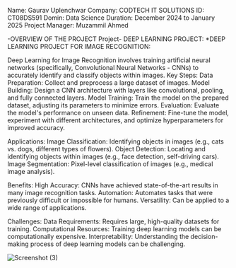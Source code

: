 Name: Gaurav Uplenchwar
Company: CODTECH IT SOLUTIONS
ID: CT08DS591
Domin: Data Science
Duration: December 2024 to January 2025
Project Manager: Muzammil Ahmed


-OVERVIEW OF THE PROJECT
Project- DEEP LEARNING PROJECT:
*DEEP LEARNING PROJECT FOR IMAGE RECOGNITION:

Deep Learning for Image Recognition involves training artificial neural networks (specifically, Convolutional Neural Networks - CNNs) to accurately identify and classify objects within images.
Key Steps:
Data Preparation: Collect and preprocess a large dataset of images.
Model Building: Design a CNN architecture with layers like convolutional, pooling, and fully connected layers.
Model Training: Train the model on the prepared dataset, adjusting its parameters to minimize errors.
Evaluation: Evaluate the model's performance on unseen data.
Refinement: Fine-tune the model, experiment with different architectures, and optimize hyperparameters for improved accuracy.

Applications:
Image Classification: Identifying objects in images (e.g., cats vs. dogs, different types of flowers).
Object Detection: Locating and identifying objects within images (e.g., face detection, self-driving cars).
Image Segmentation: Pixel-level classification of images (e.g., medical image analysis).

Benefits:
High Accuracy: CNNs have achieved state-of-the-art results in many image recognition tasks.
Automation: Automates tasks that were previously difficult or impossible for humans.
Versatility: Can be applied to a wide range of applications.

Challenges:
Data Requirements: Requires large, high-quality datasets for training.
Computational Resources: Training deep learning models can be computationally expensive.
Interpretability: Understanding the decision-making process of deep learning models can be challenging.

![Screenshot (3)](https://github.com/user-attachments/assets/869a87c3-7cbd-4531-a265-e275ad0046de)
